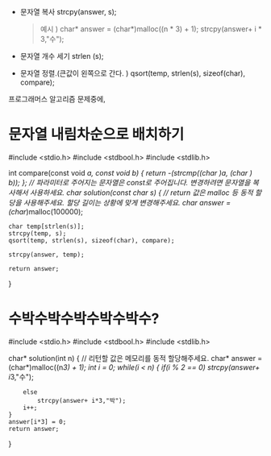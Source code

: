 * 문자열 복사
strcpy(answer, s);

    > 예시 ) 
    >  char* answer = (char*)malloc((n * 3) + 1);
    >  strcpy(answer+ i * 3,"수");

* 문자열 개수 세기 
strlen (s);

* 문자열 정렬.(큰값이 왼쪽으로 간다. )
qsort(temp, strlen(s), sizeof(char), compare);



프로그래머스 알고리즘 문제중에, 
# 문자열 내림차순으로 배치하기

#include <stdio.h>
#include <stdbool.h>
#include <stdlib.h>

int compare(const void *a, const void *b)
{
    return -(strcmp((char *)a, (char *) b));
};
// 파라미터로 주어지는 문자열은 const로 주어집니다. 변경하려면 문자열을 복사해서 사용하세요.
char* solution(const char* s) {
    // return 값은 malloc 등 동적 할당을 사용해주세요. 할당 길이는 상황에 맞게 변경해주세요.
    char* answer = (char*)malloc(100000);


    char temp[strlen(s)];
    strcpy(temp, s);
    qsort(temp, strlen(s), sizeof(char), compare);

    strcpy(answer, temp);

    return answer;
}

# 수박수박수박수박수박수?

#include <stdio.h>
#include <stdbool.h>
#include <stdlib.h>

char* solution(int n) {
    // 리턴할 값은 메모리를 동적 할당해주세요.
    char* answer = (char*)malloc((n*3) + 1);
    int i = 0;
    while(i < n)
    {
        if(i % 2 == 0)
            strcpy(answer+ i*3,"수");
            
        else
            strcpy(answer+ i*3,"박");
        i++;
    }
    answer[i*3] = 0;
    return answer;
}